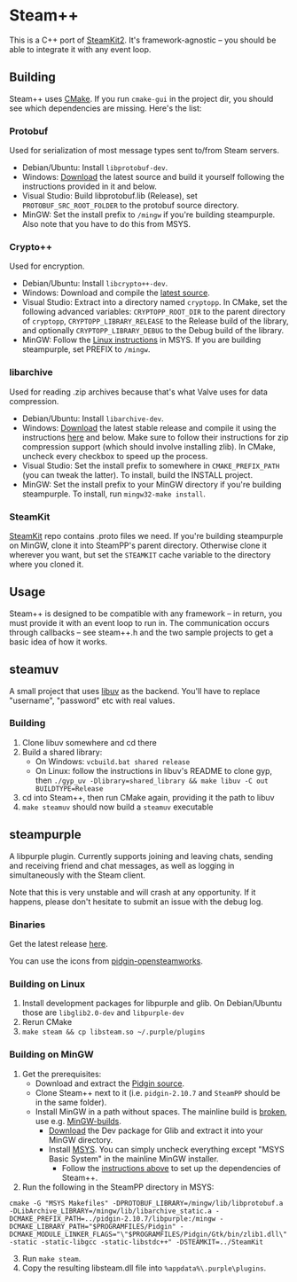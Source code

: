 Steam++
=======

This is a C++ port of [SteamKit2](https://github.com/SteamRE/SteamKit). It's framework-agnostic – you should be able to integrate it with any event loop.

## Building

Steam++ uses [CMake](http://www.cmake.org/). If you run `cmake-gui` in the project dir, you should see which dependencies are missing. Here's the list:

### Protobuf

Used for serialization of most message types sent to/from Steam servers.  

* Debian/Ubuntu: Install `libprotobuf-dev`.
* Windows: [Download](http://code.google.com/p/protobuf/downloads) the latest source and build it yourself following the instructions provided in it and below.
* Visual Studio: Build libprotobuf.lib (Release), set `PROTOBUF_SRC_ROOT_FOLDER` to the protobuf source directory.
* MinGW: Set the install prefix to `/mingw` if you're building steampurple. Also note that you have to do this from MSYS.

### Crypto++

Used for encryption.

* Debian/Ubuntu: Install `libcrypto++-dev`.
* Windows: Download and compile the [latest source](http://www.cryptopp.com/#download).
* Visual Studio: Extract into a directory named `cryptopp`. In CMake, set the following advanced variables: `CRYPTOPP_ROOT_DIR` to the parent directory of `cryptopp`, `CRYPTOPP_LIBRARY_RELEASE` to the Release build of the library, and optionally `CRYPTOPP_LIBRARY_DEBUG` to the Debug build of the library.
* MinGW: Follow the [Linux instructions](http://www.cryptopp.com/wiki/Linux#Make_and_Install) in MSYS. If you are building steampurple, set PREFIX to `/mingw`.

### libarchive

Used for reading .zip archives because that's what Valve uses for data compression.

* Debian/Ubuntu: Install `libarchive-dev`.
* Windows: [Download](http://www.libarchive.org/) the latest stable release and compile it using the instructions [here](https://github.com/libarchive/libarchive/wiki/BuildInstructions) and below. Make sure to follow their instructions for zip compression support (which should involve installing zlib). In CMake, uncheck every checkbox to speed up the process.
* Visual Studio: Set the install prefix to somewhere in `CMAKE_PREFIX_PATH` (you can tweak the latter). To install, build the INSTALL project.
* MinGW: Set the install prefix to your MinGW directory if you're building steampurple. To install, run `mingw32-make install`.

### SteamKit
[SteamKit](https://github.com/SteamRE/SteamKit) repo contains .proto files we need. If you're building steampurple on MinGW, clone it into SteamPP's parent directory. Otherwise clone it wherever you want, but set the `STEAMKIT` cache variable to the directory where you cloned it.

## Usage

Steam++ is designed to be compatible with any framework – in return, you must provide it with an event loop to run in. The communication occurs through callbacks – see steam++.h and the two sample projects to get a basic idea of how it works.

## steamuv

A small project that uses [libuv](https://github.com/joyent/libuv) as the backend. You'll have to replace "username", "password" etc with real values.

### Building
1. Clone libuv somewhere and cd there
2. Build a shared library:
    - On Windows: `vcbuild.bat shared release`
    - On Linux: follow the instructions in libuv's README to clone gyp, then `./gyp_uv -Dlibrary=shared_library && make libuv -C out BUILDTYPE=Release`
3. cd into Steam++, then run CMake again, providing it the path to libuv
4. `make steamuv` should now build a `steamuv` executable

## steampurple

A libpurple plugin. Currently supports joining and leaving chats, sending and receiving friend and chat messages, as well as logging in simultaneously with the Steam client.

Note that this is very unstable and will crash at any opportunity. If it happens, please don't hesitate to submit an issue with the debug log.

### Binaries

Get the latest release [here](https://github.com/seishun/SteamPP/releases).

You can use the icons from [pidgin-opensteamworks](http://code.google.com/p/pidgin-opensteamworks/downloads/list).

### Building on Linux

1. Install development packages for libpurple and glib. On Debian/Ubuntu those are `libglib2.0-dev` and `libpurple-dev`
2. Rerun CMake
3. `make steam && cp libsteam.so ~/.purple/plugins`

### Building on MinGW

1. Get the prerequisites:
    * Download and extract the [Pidgin source](http://prdownloads.sourceforge.net/pidgin/pidgin-2.10.7.tar.bz2).
    * Clone Steam++ next to it (i.e. `pidgin-2.10.7` and `SteamPP` should be in the same folder).
    * Install MinGW in a path without spaces. The mainline build is [broken](https://sourceforge.net/p/mingw/bugs/2024/), use e.g. [MinGW-builds](https://sourceforge.net/projects/mingwbuilds/).
        * [Download](http://www.gtk.org/download/win32.php) the Dev package for Glib and extract it into your MinGW directory.
        * Install [MSYS](https://sourceforge.net/apps/trac/mingw-w64/wiki/MSYS). You can simply uncheck everything except "MSYS Basic System" in the mainline MinGW installer.
            * Follow the [instructions above](#building) to set up the dependencies of Steam++.
2. Run the following in the SteamPP directory in MSYS:
  
  ```
  cmake -G "MSYS Makefiles" -DPROTOBUF_LIBRARY=/mingw/lib/libprotobuf.a -DLibArchive_LIBRARY=/mingw/lib/libarchive_static.a -DCMAKE_PREFIX_PATH=../pidgin-2.10.7/libpurple:/mingw -DCMAKE_LIBRARY_PATH="$PROGRAMFILES/Pidgin" -DCMAKE_MODULE_LINKER_FLAGS="\"$PROGRAMFILES/Pidgin/Gtk/bin/zlib1.dll\" -static -static-libgcc -static-libstdc++" -DSTEAMKIT=../SteamKit
  ```
3. Run `make steam`.
4. Copy the resulting libsteam.dll file into `%appdata%\.purple\plugins`.
